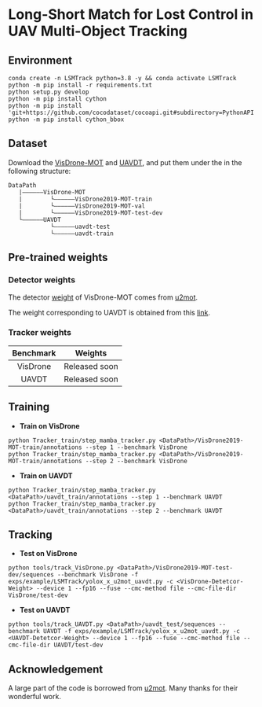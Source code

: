 # Long-Short Match for Lost Control in UAV Multi-Object Tracking

## Environment
```
conda create -n LSMTrack python=3.8 -y && conda activate LSMTrack
python -m pip install -r requirements.txt
python setup.py develop
python -m pip install cython
python -m pip install 'git+https://github.com/cocodataset/cocoapi.git#subdirectory=PythonAPI'
python -m pip install cython_bbox
```

## Dataset
Download the [VisDrone-MOT](https://github.com/VisDrone/VisDrone-Dataset) and [UAVDT](https://sites.google.com/view/grli-uavdt/%E9%A6%96%E9%A1%B5), and put them under the <DataPath> in the following structure:
```
DataPath   
   |——————VisDrone-MOT
   |        └——————VisDrone2019-MOT-train
   |        └——————VisDrone2019-MOT-val
   |        └——————VisDrone2019-MOT-test-dev
   └——————UAVDT
            └——————uavdt-test
            └——————uavdt-train
```

## Pre-trained weights
### Detector weights
The detector [weight](https://drive.google.com/drive/folders/1MTtu_gbvK7akKjr3cLNlX28L80fcSFQV) of VisDrone-MOT comes from [u2mot](https://github.com/alibaba/u2mot).

The weight corresponding to UAVDT is obtained from this [link](https://drive.google.com/file/d/19Uvi5d3qSkxmixIXPOcLAm-dh_2YjWo_/view?usp=sharing).
### Tracker weights
| Benchmark |    Weights    |
|:---------:|:-------------:|
|  VisDrone | Released soon |
|   UAVDT   | Released soon |

## Training
* **Train on VisDrone**
```
python Tracker_train/step_mamba_tracker.py <DataPath>/VisDrone2019-MOT-train/annotations --step 1 --benchmark VisDrone
python Tracker_train/step_mamba_tracker.py <DataPath>/VisDrone2019-MOT-train/annotations --step 2 --benchmark VisDrone
```
* **Train on UAVDT**
```
python Tracker_train/step_mamba_tracker.py <DataPath>/uavdt_train/annotations --step 1 --benchmark UAVDT
python Tracker_train/step_mamba_tracker.py <DataPath>/uavdt_train/annotations --step 2 --benchmark UAVDT
```
## Tracking
* **Test on VisDrone**
```
python tools/track_VisDrone.py <DataPath>/VisDrone2019-MOT-test-dev/sequences --benchmark VisDrone -f exps/example/LSMTrack/yolox_x_u2mot_uavdt.py -c <VisDrone-Detetcor-Weight> --device 1 --fp16 --fuse --cmc-method file --cmc-file-dir VisDrone/test-dev
```
* **Test on UAVDT**
```
python tools/track_UAVDT.py <DataPath>/uavdt_test/sequences --benchmark UAVDT -f exps/example/LSMTrack/yolox_x_u2mot_uavdt.py -c <UAVDT-Detetcor-Weight> --device 1 --fp16 --fuse --cmc-method file --cmc-file-dir UAVDT/test-dev
```
## Acknowledgement
A large part of the code is borrowed from [u2mot](https://github.com/alibaba/u2mot). Many thanks for their wonderful work.

